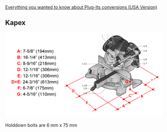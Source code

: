 [Everything you wanted to know about Plug-Its conversions (USA Version)](http://festoolownersgroup.com/festool-jigs-tool-enhancements/everything-you-wanted-to-know-about-plug-its-conversions-(usa-version)/)


## Kapex

![](assets/kapex-dimensions.gif)

Holddown bolts are 6 mm x 75 mm
